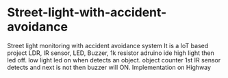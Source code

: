 # Street-light-with-accident-avoidance
Street light monitoring with accident avoidance system
It is a IoT based project
LDR, IR sensor, LED, Buzzer, 1k resistor
adruino ide
high light then led off. low light led on when detects an object.
object counter
1st IR sensor detects and next is not then buzzer will ON.
Implementation on Highway
